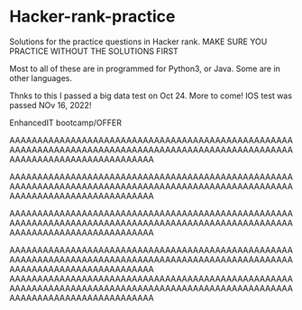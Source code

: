 # Hacker-rank-practice
Solutions for the practice questions in Hacker rank.
MAKE SURE YOU PRACTICE WITHOUT THE SOLUTIONS FIRST

Most to all of these are in programmed for Python3, or Java. Some are in other languages. 

Thnks to this I passed a big data test on Oct 24. More to come!
IOS test was passed NOv 16, 2022!

EnhancedIT bootcamp/OFFER

AAAAAAAAAAAAAAAAAAAAAAAAAAAAAAAAAAAAAAAAAAAAAAAAAAAAAAAAAAAAAAAAAAAAAAAAAAAAAAAAAAAAAAAAAAAAAAAAAAAAAAAAAAAAAAAAAAAAAAAAAAAAAAAA

AAAAAAAAAAAAAAAAAAAAAAAAAAAAAAAAAAAAAAAAAAAAAAAAAAAAAAAAAAAAAAAAAAAAAAAAAAAAAAAAAAAAAAAAAAAAAAAAAAAAAAAAAAAAAAAAAAAAAAAAAAAAAAAA

AAAAAAAAAAAAAAAAAAAAAAAAAAAAAAAAAAAAAAAAAAAAAAAAAAAAAAAAAAAAAAAAAAAAAAAAAAAAAAAAAAAAAAAAAAAAAAAAAAAAAAAAAAAAAAAAAAAAAAAAAAAAAAAA

AAAAAAAAAAAAAAAAAAAAAAAAAAAAAAAAAAAAAAAAAAAAAAAAAAAAAAAAAAAAAAAAAAAAAAAAAAAAAAAAAAAAAAAAAAAAAAAAAAAAAAAAAAAAAAAAAAAAAAAAAAAAAAAA
AAAAAAAAAAAAAAAAAAAAAAAAAAAAAAAAAAAAAAAAAAAAAAAAAAAAAAAAAAAAAAAAAAAAAAAAAAAAAAAAAAAAAAAAAAAAAAAAAAAAAAAAAAAAAAAAAAAAAAAAAAAAAAAA
